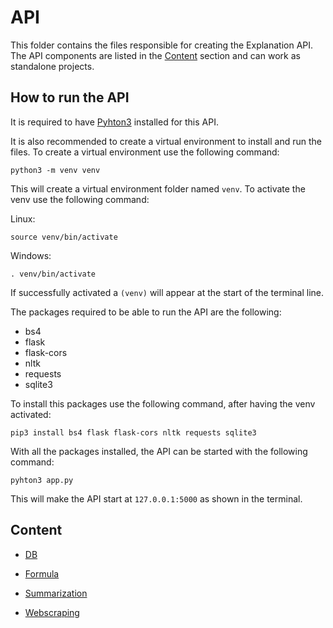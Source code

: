 # API

This folder contains the files responsible for creating the Explanation API.
The API components are listed in the [Content](https://github.com/whzd/thesis/tree/master/code/api#content) section and can work as standalone projects.

## How to run the API

It is required to have [Pyhton3](https://www.python.org/download/releases/3.0/) installed for this API.

It is also recommended to create a virtual environment to install and run the files.
To create a virtual environment use the following command:

`python3 -m venv venv`

This will create a virtual environment folder named `venv`.
To activate the venv use the following command:

Linux:

`source venv/bin/activate`

Windows:

`. venv/bin/activate`

If successfully activated a `(venv)` will appear at the start of the terminal line.

The packages required to be able to run the API are the following:

* bs4
* flask
* flask-cors
* nltk
* requests
* sqlite3

To install this packages use the following command, after having the venv activated:

`pip3 install bs4 flask flask-cors nltk requests sqlite3`

With all the packages installed, the API can be started with the following command:

`pyhton3 app.py`

This will make the API start at `127.0.0.1:5000` as shown in the terminal.

## Content

* [DB](https://github.com/whzd/thesis/tree/master/code/api/db)

* [Formula](https://github.com/whzd/thesis/tree/master/code/api/formula)

* [Summarization](https://github.com/whzd/thesis/tree/master/code/api/summarization)

* [Webscraping](https://github.com/whzd/thesis/tree/master/code/api/webscraping)
